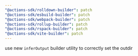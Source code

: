 ```yaml
---
"@actions-sdk/rolldown-builder": patch
"@actions-sdk/esbuild-builder": patch
"@actions-sdk/webpack-builder": patch
"@actions-sdk/rollup-builder": patch
"@actions-sdk/rspack-builder": patch
"@actions-sdk/vite-builder": patch
---
```


use new `inferOutput` builder utility to correctly set the outdir
